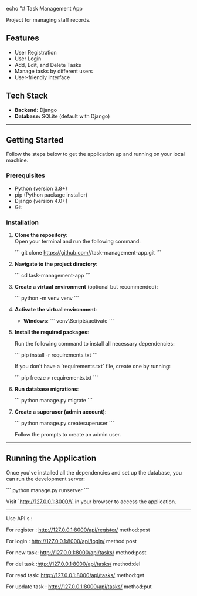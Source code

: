 echo "# Task Management App

Project for managing staff records.

## Features

- User Registration
- User Login
- Add, Edit, and Delete Tasks
- Manage tasks by different users
- User-friendly interface

## Tech Stack

- **Backend:** Django
- **Database:** SQLite (default with Django)

---

## Getting Started

Follow the steps below to get the application up and running on your local machine.

### Prerequisites

- Python (version 3.8+)
- pip (Python package installer)
- Django (version 4.0+)
- Git

### Installation

1. **Clone the repository**:  
   Open your terminal and run the following command:

   \`\`\`
   git clone https://github.com/<your-username>/task-management-app.git
   \`\`\`

2. **Navigate to the project directory**:

   \`\`\`
   cd task-management-app
   \`\`\`

3. **Create a virtual environment** (optional but recommended):

   \`\`\`
   python -m venv venv
   \`\`\`

4. **Activate the virtual environment**:

   - **Windows**:
     \`\`\`
     venv\Scripts\activate
     \`\`\`


5. **Install the required packages**:

   Run the following command to install all necessary dependencies:

   \`\`\`
   pip install -r requirements.txt
   \`\`\`

   If you don't have a \`requirements.txt\` file, create one by running:

   \`\`\`
   pip freeze > requirements.txt
   \`\`\`

6. **Run database migrations**:

   \`\`\`
   python manage.py migrate
   \`\`\`

7. **Create a superuser (admin account)**:

   \`\`\`
   python manage.py createsuperuser
   \`\`\`

   Follow the prompts to create an admin user.

---

## Running the Application

Once you've installed all the dependencies and set up the database, you can run the development server:

\`\`\`
python manage.py runserver
\`\`\`

Visit \`http://127.0.0.1:8000/\` in your browser to access the application.

---



Use API's :


For register : http://127.0.0.1:8000/api/register/
method:post

For login : http://127.0.0.1:8000/api/login/
method:post

For new task: http://127.0.0.1:8000/api/tasks/
method:post

For del task :http://127.0.0.1:8000/api/tasks/
method:del

For read task: http://127.0.0.1:8000/api/tasks/
method:get

For update task : http://127.0.0.1:8000/api/tasks/
method:put
